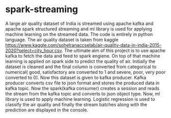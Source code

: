 # spark-streaming
A large air quality dataset of India is streamed using apache kafka and apache spark structured streaming and ml library is used for applying machine learning on the streamed data. The code is entirely in python language.
  The air quality dataset is taken from kaggle https://www.kaggle.com/sohelranaccselab/air-quality-data-in-india-2015-2020?select=city_hour.csv. The ultimate aim of this project is to use apache kafka to fetch the data and feed to spark engiene. On top of that machine learning is applied on spark side to predict the quality of air.
  Initially the dataset is cleaned and the final column is converted from categorical to numerical( good, satisfactory are converted to 1 and severe, poor, very poor converted to 0). Now this dataset is given to kafka producer. Kafka producer converts csv file to json format and stores the produced data in kafka topic. Now the spark(kafka consumer) creates a session and reads the stream from the kafka topic and converts to json object type. Now, ml library is used to apply machine learning. Logistic regression is used to classify the air quality and finally the stream batches along with the prediction are displayed in the console.


